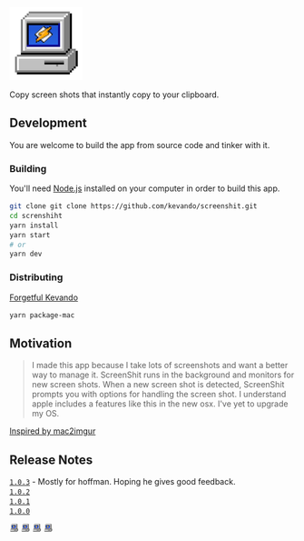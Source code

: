 

![Logo](app/icon/128x128.png) 

Copy screen shots that instantly copy to your clipboard.




## Development

You are welcome to build the app from source code and tinker with it.

### Building

You'll need [Node.js](https://nodejs.org) installed on your computer in order to build this app.

```bash
git clone git clone https://github.com/kevando/screenshit.git
cd screnshiht
yarn install
yarn start
# or
yarn dev
```

### Distributing

[Forgetful Kevando](https://electronjs.org/docs/tutorial/application-distribution
)

```bash
yarn package-mac
```




## Motivation

> I made this app because I take lots of screenshots and want a better way to manage it. ScreenShit runs in the background and monitors for new screen shots. When a new screen shot is detected, ScreenShit prompts you with options for handling the screen shot.  I understand apple includes a features like this in the new osx. I've yet to upgrade my OS.

[Inspired by mac2imgur](https://github.com/mileswd/mac2imgur)


## Release Notes

[`1.0.3`](https://github.com/kevando/screenshit/releases/tag/v1.0.2) - Mostly for hoffman. Hoping he gives good feedback.  
[`1.0.2`](https://github.com/kevando/screenshit/releases/tag/v1.0.2)   
[`1.0.1`](https://github.com/kevando/screenshit/releases/tag/v1.0.1)    
[`1.0.0`](https://github.com/kevando/screenshit/releases/tag/v1.0.1)   






![Logo](app/icon/16x16.png) 
![Logo](app/icon/16x16.png) 
![Logo](app/icon/16x16.png) 
![Logo](app/icon/16x16.png) 



